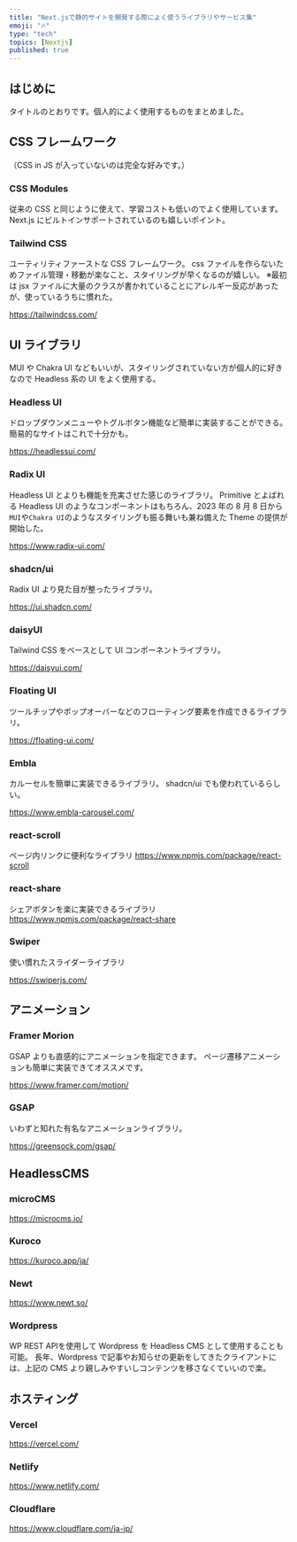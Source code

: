 ```yaml
---
title: "Next.jsで静的サイトを開発する際によく使うライブラリやサービス集"
emoji: "🔥"
type: "tech"
topics: [Nextjs]
published: true
---
```


## はじめに

タイトルのとおりです。個人的によく使用するものをまとめました。

## CSS フレームワーク

（CSS in JS が入っていないのは完全な好みです。）

### CSS Modules

従来の CSS と同じように使えて、学習コストも低いのでよく使用しています。
Next.js にビルトインサポートされているのも嬉しいポイント。

### Tailwind CSS

ユーティリティファーストな CSS フレームワーク。
css ファイルを作らないためファイル管理・移動が楽なこと、スタイリングが早くなるのが嬉しい。
※最初は jsx ファイルに大量のクラスが書かれていることにアレルギー反応があったが、使っているうちに慣れた。

https://tailwindcss.com/

## UI ライブラリ

MUI や Chakra UI などもいいが、スタイリングされていない方が個人的に好きなので Headless 系の UI をよく使用する。

### Headless UI

ドロップダウンメニューやトグルボタン機能など簡単に実装することができる。
簡易的なサイトはこれで十分かも。

https://headlessui.com/

### Radix UI

Headless UI とよりも機能を充実させた感じのライブラリ。
Primitive とよばれる Headless UI のようなコンポーネントはもちろん、2023 年の 8 月 8 日から`MUI`や`Chakra UI`のようなスタイリングも振る舞いも兼ね備えた Theme の提供が開始した。

https://www.radix-ui.com/

### shadcn/ui

Radix UI より見た目が整ったライブラリ。

https://ui.shadcn.com/

### daisyUI

Tailwind CSS をベースとして UI コンポーネントライブラリ。

https://daisyui.com/

### Floating UI

ツールチップやポップオーバーなどのフローティング要素を作成できるライブラリ。

https://floating-ui.com/

### Embla

カルーセルを簡単に実装できるライブラリ。
shadcn/ui でも使われているらしい。

https://www.embla-carousel.com/

### react-scroll

ページ内リンクに便利なライブラリ
https://www.npmjs.com/package/react-scroll

### react-share

シェアボタンを楽に実装できるライブラリ
https://www.npmjs.com/package/react-share

### Swiper

使い慣れたスライダーライブラリ

https://swiperjs.com/

## アニメーション

### Framer Morion

GSAP よりも直感的にアニメーションを指定できます。
ページ遷移アニメーションも簡単に実装できてオススメです。

https://www.framer.com/motion/

### GSAP

いわずと知れた有名なアニメーションライブラリ。

https://greensock.com/gsap/

## HeadlessCMS

### microCMS

https://microcms.io/

### Kuroco

https://kuroco.app/ja/

### Newt

https://www.newt.so/

### Wordpress

WP REST APIを使用して Wordpress を Headless CMS として使用することも可能。
長年、Wordpress で記事やお知らせの更新をしてきたクライアントには、上記の CMS より親しみやすいしコンテンツを移さなくていいので楽。

## ホスティング

### Vercel

https://vercel.com/

### Netlify

https://www.netlify.com/

### Cloudflare

https://www.cloudflare.com/ja-jp/

